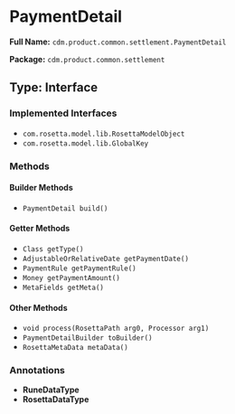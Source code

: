 # PaymentDetail

**Full Name:** `cdm.product.common.settlement.PaymentDetail`

**Package:** `cdm.product.common.settlement`

## Type: Interface

### Implemented Interfaces

- `com.rosetta.model.lib.RosettaModelObject`
- `com.rosetta.model.lib.GlobalKey`

### Methods

#### Builder Methods

- `PaymentDetail build()`

#### Getter Methods

- `Class getType()`
- `AdjustableOrRelativeDate getPaymentDate()`
- `PaymentRule getPaymentRule()`
- `Money getPaymentAmount()`
- `MetaFields getMeta()`

#### Other Methods

- `void process(RosettaPath arg0, Processor arg1)`
- `PaymentDetailBuilder toBuilder()`
- `RosettaMetaData metaData()`

### Annotations

- **RuneDataType**
- **RosettaDataType**

